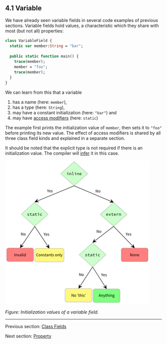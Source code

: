 ## 4.1 Variable

We have already seen variable fields in several code examples of previous sections. Variable fields hold values, a characteristic which they share with most (but not all) properties:

```haxe
class VariableField {
  static var member:String = "bar";

  public static function main() {
    trace(member);
    member = "foo";
    trace(member);
  }
}
```
We can learn from this that a variable

1. has a name (here: `member`),
2. has a type (here: `String`),
3. may have a constant initialization (here: `"bar"`) and
4. may have [access modifiers](class-field-access-modifier.md) (here: `static`)


The example first prints the initialization value of `member`, then sets it to `"foo"` before printing its new value. The effect of access modifiers is shared by all three class field kinds and explained in a separate section.

It should be noted that the explicit type is not required if there is an initialization value. The compiler will [infer](type-system-type-inference.md) it in this case.

<img src="../../assets/graphics/generated/class-field-variable-init-values.png" alt="Initialization values of a variable field." title="Initialization values of a variable field." />

_Figure: Initialization values of a variable field._

---

Previous section: [Class Fields](class-field.md)

Next section: [Property](class-field-property.md)